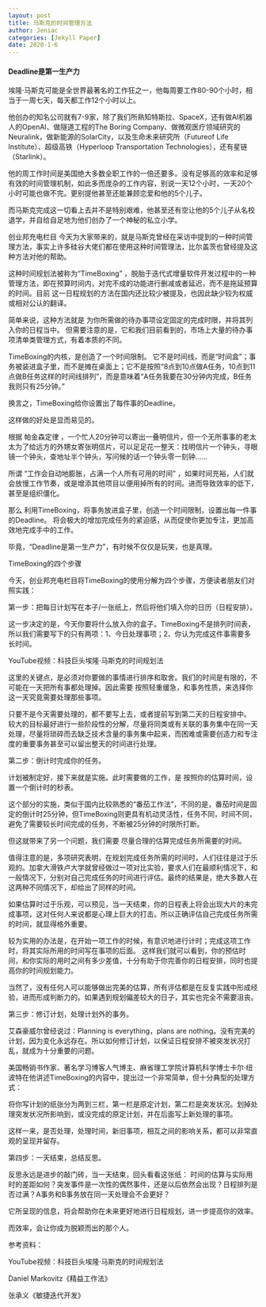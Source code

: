 ```yaml
---
layout: post
title: 马斯克的时间管理方法
author: Jeniac
categories: [Jekyll Paper]
date: 2020-1-6
---
```


#### Deadline是第一生产力

埃隆·马斯克可能是全世界最著名的工作狂之一，他每周要工作80-90个小时，相当于一周七天，每天都工作12个小时以上。

他创办的知名公司就有7-9家，除了我们所熟知特斯拉、SpaceX，还有做AI机器人的OpenAI、做隧道工程的The Boring Company、做微观医疗领域研究的Neuralink，做新能源的SolarCity，以及生命未来研究所（Futureof Life Institute）、超级高铁（Hyperloop Transportation Technologies），还有星链（Starlink）。

他的周工作时间是美国绝大多数全职工作的一倍还要多。没有足够高的效率和足够有效的时间管理机制，如此多而庞杂的工作内容，别说一天12个小时，一天20个小时可能也做不完。更别提他甚至还能兼顾恋爱和他的5个儿子。

而马斯克完成这一切看上去并不是特别艰难，他甚至还有空让他的5个儿子从名校退学，并自给自足地为他们创办了一个神秘的私立小学。

创业邦充电栏目 今天为大家带来的，就是马斯克曾经在采访中提到的一种时间管理方法，事实上许多硅谷大佬们都在使用这种时间管理法，比尔盖茨也曾经提及这种方法对他的帮助。

这种时间规划法被称为“TimeBoxing” ，脱胎于迭代式增量软件开发过程中的一种管理方法，即在预算时间内，对完不成的功能进行删减或者延迟，而不是拖延预算的时间。目前 这一日程规划的方法在国内还比较少被提及，也因此缺少较为权威或相对公认的翻译。

简单来说，这种方法就是 为你所需做的待办事项设定固定的完成时限，并将其列入你的日程当中。 但需要注意的是，它和我们目前看到的，市场上大量的待办事项清单类管理方式，有着本质的不同。

TimeBoxing的内核，是创造了一个时间限制。 它不是时间线，而是“时间盒”；事务被装进盒子里，而不是摊在桌面上；它不是按照“8点到10点做A任务，10点到11点做B任务这样的时间线排列”，而是意味着“A任务我要在30分钟内完成，B任务我则只有25分钟。”

换言之，TimeBoxing给你设置出了每件事的Deadline。

这样做的好处是显而易见的。

根据 帕金森定律 ，一个忙人20分钟可以寄出一叠明信片，但一个无所事事的老太太为了给远方的外甥女寄张明信片，可以足足花一整天：找明信片一个钟头，寻眼镜一个钟头，查地址半个钟头，写问候的话一个钟头零一刻钟……

所谓 “工作会自动地膨胀，占满一个人所有可用的时间” ，如果时间充裕，人们就会放慢工作节奏，或是增添其他项目以便用掉所有的时间。进而导致效率的低下，甚至是组织僵化。

那么 利用TimeBoxing，将事务放进盒子里，创造一个时间限制，设置出每一件事的Deadline。 将会极大的增加完成任务的紧迫感，从而促使你更加专注，更加高效地完成手中的工作。

毕竟，“Deadline是第一生产力”，有时候不仅仅是玩笑，也是真理。

TimeBoxing的四个步骤

今天，创业邦充电栏目将TimeBoxing的使用分解为四个步骤，方便读者朋友们对照实践：

第一步：把每日计划写在本子/一张纸上，然后将他们填入你的日历（日程安排）。

这一步决定的是，今天你要将什么放入你的盒子。TimeBoxing不是排列时间表，所以我们需要写下的只有两项：1、今日处理事项；2、你认为完成这件事需要多长时间。


YouTube视频：科技巨头埃隆·马斯克的时间规划法

这里的关键点，是必须对你要做的事情进行排序和取舍。我们的时间是有限的，不可能在一天把所有事都处理掉。因此需要 按照轻重缓急，和事务性质，来选择你这一天究竟需要处理那些事项。

只要不是今天需要处理的，都不要写上去，或者提前写到第二天的日程安排中。 较大的目标最好进行一些阶段性的分解，尽量将同类或有关联的事务集中在同一天处理，尽量将琐碎而去缺乏技术含量的事务集中起来，而困难或需要创造力和专注度的重要事务甚至可以留出整天的时间进行处理。

第二步：倒计时完成你的任务。

计划被制定好，接下来就是实施。此时需要做的工作，是 按照你的估算时间，设置一个倒计时的秒表。

这个部分的实施，类似于国内比较熟悉的“番茄工作法”，不同的是，番茄时间是固定的倒计时25分钟，但TimeBoxing则更具有机动灵活性，任务不同，时间不同，避免了需要较长时间完成的任务，不断被25分钟的时限所打断。

但这就带来了另一个问题，我们需要 尽量合理的估算完成任务所需要的时间。

值得注意的是，多项研究表明，在规划完成任务所需的时间时，人们往往是过于乐观的。加拿大滑铁卢大学就曾经做过一项对比实验，要求人们在最顺利情况下，和一般情况下，分别对自己完成任务的时间进行评估。最终的结果是，绝大多数人在这两种不同情况下，却给出了同样的时间。

如果估算时过于乐观，可以预见，当一天结束，你的日程表上将会出现大片的未完成事项，这对任何人来说都是心理上巨大的打击。所以正确评估自己完成任务所需的时间，就显得格外重要。


 
较为实用的办法是，在开始一项工作的时候，有意识地进行计时；完成这项工作时，将其实际所用的时间写在事项的后面。 这样我们就可以看到，你的预估时间，和你实际的用时之间有多少差值，十分有助于你完善你的日程安排，同时也提高你的时间规划能力。

当然了，没有任何人可以能够做出完美的估算，所有评估都是在反复实践中形成经验，进而形成判断力的。如果遇到规划偏差较大的日子，其实也完全不需要沮丧。

第三步：修订计划，处理计划外的事务。

艾森豪威尔曾经说过：Planning is everything，plans are nothing。没有完美的计划，因为变化永远存在。所以如何修订计划，以保证日程安排不被突发状况打乱，就成为十分重要的问题。

美国畅销书作家、著名学习博客人气博主、麻省理工学院计算机科学博士卡尔·纽波特在他讲述TimeBoxing的内容中，提出过一个非常简单，但十分典型的处理方式：


将你写计划的纸张分为两到三栏，第一栏是原定计划，第二栏是突发状况。划掉处理突发状况所影响到，或没完成的原定计划，并在后面写上新处理的事项。

这样一来，是否处理，处理时间，新旧事项，相互之间的影响关系，都可以非常直观的呈现并留存。

第四步：一天结束，总结反思。

反思永远是进步的敲门砖，当一天结束，回头看看这张纸： 时间的估算与实际用时的差距如何？突发事件是一次性的偶然事件，还是以后依然会出现？日程排列是否过满？A事务和B事务放在同一天处理会不会更好？

它所呈现的信息，将会帮助你在未来更好地进行日程规划，进一步提高你的效率。

而效率，会让你成为脱颖而出的那个人。

参考资料：

YouTube视频：科技巨头埃隆·马斯克的时间规划法

Daniel Markovitz《精益工作法》

张承义《敏捷迭代开发》